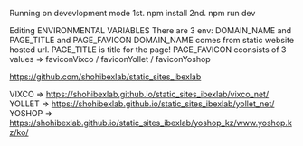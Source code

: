 Running on devevlopment mode
1st. npm install
2nd. npm run dev

Editing ENVIRONMENTAL VARIABLES
There are 3 env: DOMAIN_NAME and PAGE_TITLE and PAGE_FAVICON
DOMAIN_NAME comes from static website hosted url.
PAGE_TITLE is title for the page!
PAGE_FAVICON cconsists of 3 values => faviconVixco / faviconYollet / faviconYoshop

https://github.com/shohibexlab/static_sites_ibexlab

 VIXCO => https://shohibexlab.github.io/static_sites_ibexlab/vixco_net/
 YOLLET => https://shohibexlab.github.io/static_sites_ibexlab/yollet_net/
 YOSHOP => https://shohibexlab.github.io/static_sites_ibexlab/yoshop_kz/www.yoshop.kz/ko/
